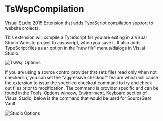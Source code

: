 # TsWspCompilation

Visual Studio 2015 Extension that adds TypeScript compilation support to website projects.

This extension will compile a TypeScript file  you are editing in a Visual Studio Website project to Javascript, when you save it.  It also adds TypeScript files as an option in the "new file" menus/dialogs in Visual Studio.

![TsWsp Options](https://knarfalingus.github.io/Content/TsWspCompilation/TsWspOptions.png)

If you are using a source control provider that sets files read only when not checked in, you can set the "aggressive checkout" feature which will cause the extension to issue the specified checkout command to try and check out files prior to modification. The command is provider specific and can be found in the Tools, Options window, Environment, Keyboard section of Visual Studio, below is the command that would be used for SourceGear Vault

![Studio Options](https://knarfalingus.github.io/Content/TsWspCompilation/VsOptions.PNG)
